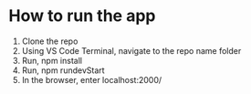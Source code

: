# How to run the app

1. Clone the repo
2. Using VS Code Terminal, navigate to the repo name folder
3. Run, npm install
4. Run, npm rundevStart
5. In the browser, enter localhost:2000/
